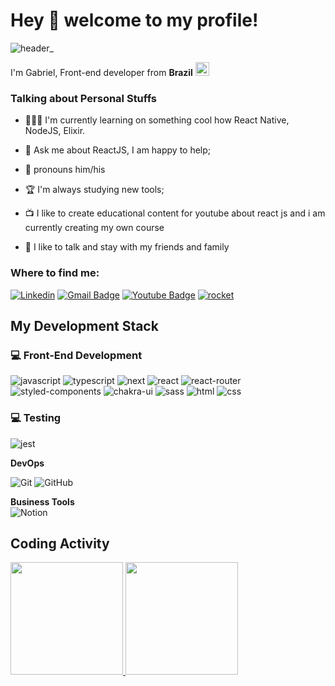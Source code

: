 
# Hey 🤙 welcome to my profile!
![header_](https://user-images.githubusercontent.com/51973430/138963069-76943891-3389-42de-86d5-424020f7257c.png)

<p>
  I'm Gabriel, Front-end developer from 
  <b>Brazil</b> <img width="22" src="https://img.icons8.com/color/48/000000/brazil.png"/>
</p>

### Talking about Personal Stuffs

- 👩🏻‍💻 I'm currently learning on something cool how React Native, NodeJS, Elixir.

- 💬 Ask me about ReactJS, I am happy to help;

- 👦 pronouns him/his

- 🏆  I'm always studying new tools;

- 📺 I like to create educational content for youtube about react js and i am currently creating my own course

- 🙂 I like to talk and stay with my friends and family 

### Where to find me:

[![Linkedin](https://img.shields.io/badge/-LINKEDIN-blue?style=for-the-badge&logo=Linkedin)](https://www.linkedin.com/in/gabriel-ferreira-developer/)
[![Gmail Badge](https://img.shields.io/badge/-GMAIL-c14438?style=for-the-badge&logo=Gmail&logoColor=white&link=mailto:gabrielferrsantos201@gmail.com)](mailto:gabrielferrsantos201@gmail.com)
[![Youtube Badge](https://img.shields.io/badge/-YOUTUBE-red?style=for-the-badge&logo=Youtube)](https://www.youtube.com/channel/UCLq8wizNFmbayYYnR2axo0w)
[![rocket](https://user-images.githubusercontent.com/51973430/138966403-c5fbe0c3-bd15-46a8-9b1b-5d76e1edf3c1.png)
](https://app.rocketseat.com.br/me/gabriel-ferreira-dos-santos)

## My Development Stack

### :computer: Front-End Development

![javascript](https://img.shields.io/badge/JavaScript-323330?style=for-the-badge&logo=javascript&logoColor=F7DF1E)
![typescript](https://img.shields.io/badge/TypeScript-3178C6?style=for-the-badge&logo=typescript&logoColor=white)
![next](https://img.shields.io/badge/Next-000000?style=for-the-badge&logo=nextdotjs&logoColor=FFFFFF)
![react](https://img.shields.io/badge/React-20232A?style=for-the-badge&logo=react&logoColor=61DAFB)
![react-router](https://img.shields.io/badge/React_Router-CA4245?style=for-the-badge&logo=react-router&logoColor=white)
![styled-components](https://img.shields.io/badge/styled_components-DB7093?style=for-the-badge&logo=styled-components&logoColor=white)
![chakra-ui](https://img.shields.io/badge/chakra_ui-319795?style=for-the-badge&logo=chakra-ui&logoColor=white)
![sass](https://img.shields.io/badge/Sass-CF649A?style=for-the-badge&logo=sass&logoColor=white)
![html](https://img.shields.io/badge/HTML5-E34F26?style=for-the-badge&logo=html5&logoColor=white)
![css](https://img.shields.io/badge/CSS3-1572B6?style=for-the-badge&logo=css3&logoColor=white)

### :computer: Testing

![jest](https://img.shields.io/badge/Jest-C21325?style=for-the-badge&logo=jest&logoColor=white)

**DevOps**

![Git](https://img.shields.io/badge/-git-121214?style=for-the-badge&logo=Git)
![GitHub](https://img.shields.io/badge/-git--hub-121214?style=for-the-badge&logo=GitHub)

**Business Tools**
<br/>
![Notion](https://img.shields.io/badge/-Notion-FFFFFF?style=for-the-badge&logo=Notion&logoColor=000000)
<br/>

## Coding Activity

<div>  
<div>
  <a href="https://github.com/gabriel-github">
  <img height="180em" src="https://github-readme-stats.vercel.app/api?username=gabriel-github&show_icons=true&theme=tokyonight&include_all_commits=true&count_private=true"/>
  <img height="180em" src="https://github-readme-stats.vercel.app/api/top-langs/?username=gabriel-github&layout=compact&langs_count=7&theme=tokyonight"/>
</div>
</div>


